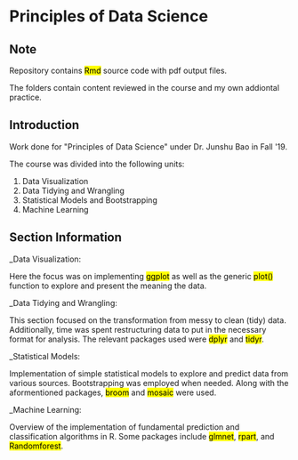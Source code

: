 # Principles of Data Science

## Note

Repository contains <mark>Rmd</mark> source code with pdf output files.

The folders contain content reviewed in the course and my own addiontal practice.

## Introduction

Work done for "Principles of Data Science" under Dr. Junshu Bao in Fall '19.

The course was divided into the following units:

1. Data Visualization
2. Data Tidying and Wrangling
3. Statistical Models and Bootstrapping
4. Machine Learning

## Section Information

_Data Visualization:

Here the focus was on implementing <mark>ggplot</mark> as well as the generic <mark>plot()</mark>
function to explore and present the meaning the data.

_Data Tidying and Wrangling:

This section focused on the transformation from messy to clean (tidy) data. Additionally,
time was spent restructuring data to put in the necessary format for analysis. The relevant packages
used were <mark>dplyr</mark> and <mark>tidyr</mark>.

_Statistical Models:

Implementation of simple statistical models to explore and predict data from various sources.
Bootstrapping was employed when needed. Along with the aformentioned packages, <mark>broom</mark> and <mark>mosaic</mark> were used.

_Machine Learning:

Overview of the implementation of fundamental prediction and classification algorithms in R.
Some packages include <mark>glmnet</mark>, <mark>rpart</mark>, and <mark>Randomforest</mark>.

